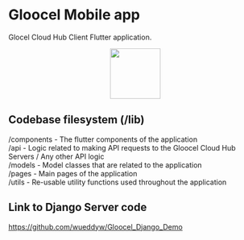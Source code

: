 # Gloocel Mobile app

Glocel Cloud Hub Client Flutter application.


<p align="center">
  <img width = "100px" src="https://github.com/wueddyw/Gloocel_Django_Demo/blob/master/Gloocel_images/4.png"/>
</p>

## Codebase filesystem (/lib)

/components - The flutter components of the application
<br>
/api - Logic related to making API requests to the Gloocel Cloud Hub Servers / Any other API logic
<br>
/models - Model classes that are related to the application
<br>
/pages - Main pages of the application
<br>
/utils - Re-usable utility functions used throughout the application
<br>


## Link to Django Server code
https://github.com/wueddyw/Gloocel_Django_Demo
